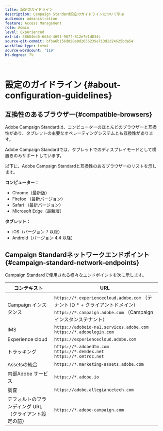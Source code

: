 ```yaml
---
title: 設定のガイドライン
description: Campaign Standard設定のガイドラインについて学ぶ
audience: administration
feature: Access Management
role: Admin
level: Experienced
exl-id: 88684ed6-6d8d-4691-987f-812e7e1d834c
source-git-commit: bfba6b156d020e8d2656239e713d2d24625bda54
workflow-type: tm+mt
source-wordcount: '119'
ht-degree: 7%

---
```


# 設定のガイドライン {#about-configuration-guidelines}

## 互換性のあるブラウザー{#compatible-browsers}

Adobe Campaign Standardは、コンピューターのほとんどのブラウザーと互換性があり、タブレットの主要なオペレーティングシステムとも互換性があります。

Adobe Campaign Standardでは、タブレットでのディスプレイモードとして横置きのみサポートしています。

以下に、Adobe Campaign Standardと互換性のあるブラウザーのリストを示します。

**コンピューター：**

* Chrome（最新版）
* Firefox （最新バージョン）
* Safari （最新バージョン）
* Microsoft Edge（最新版）

**タブレット：**

* iOS（バージョン 7 以降）
* Android（バージョン 4.4 以降）

## Campaign Standardネットワークエンドポイント {#campaign-standard-network-endpoints}

Campaign Standardで使用される様々なエンドポイントを次に示します。

| コンテキスト | URL |
|--- |--- |
| Campaign インスタンス | `https://*.experiencecloud.adobe.com` （テナント ID * + クライアントドメイン） <br>`https://*.campaign.adobe.com` （Campaign インスタンステナント） |
| IMS | `https://adobeid-na1.services.adobe.com`<br>`https://*.adobelogin.com` |
| Experience cloud | `https://experiencecloud.adobe.com` |
| トラッキング | `https://*.adobedtm.com`<br>`https://*.demdex.net`<br>`https://*.omtrdc.net` |
| Assetsの統合 | `https://*.marketing-assets.adobe.com` |
| 内部Adobe サービス | `https://*.adobe.io` |
| 調査 | `https://adobe.allegiancetech.com` |
| デフォルトのブランディング URL （クライアント設定の前） | `https://*.adobe-campaign.com` |
